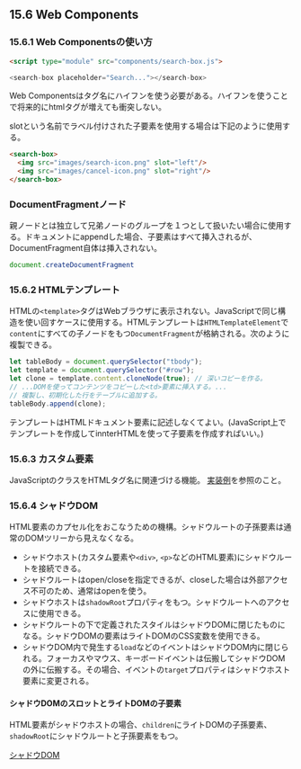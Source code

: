 ## 15.6 Web Components
### 15.6.1 Web Componentsの使い方
```html
<script type="module" src="components/search-box.js">

<search-box placeholder="Search..."></search-box>
```
Web Componentsはタグ名にハイフンを使う必要がある。ハイフンを使うことで将来的にhtmlタグが増えても衝突しない。

slotという名前でラベル付けされた子要素を使用する場合は下記のように使用する。
```html
<search-box>
  <img src="images/search-icon.png" slot="left"/>
  <img src="images/cancel-icon.png" slot="right"/>
</search-box>
```
### DocumentFragmentノード
親ノードとは独立して兄弟ノードのグループを１つとして扱いたい場合に使用する。ドキュメントにappendした場合、子要素はすべて挿入されるが、DocumentFragment自体は挿入されない。
```javascript
document.createDocumentFragment
```
### 15.6.2 HTMLテンプレート
HTMLの`<template>`タグはWebブラウザに表示されない。JavaScriptで同じ構造を使い回すケースに使用する。HTMLテンプレートは`HTMLTemplateElement`で`content`にすべての子ノードをもつ`DocumentFragment`が格納される。次のように複製できる。
```javascript
let tableBody = document.querySelector("tbody");
let template = document.querySelector("#row");
let clone = template.content.cloneNode(true); // 深いコピーを作る。
// ...DOMを使ってコンテンツをコピーした<td>要素に挿入する。...
// 複製し、初期化した行をテーブルに追加する。
tableBody.append(clone);
```
テンプレートはHTMLドキュメント要素に記述しなくてよい。(JavaScript上でテンプレートを作成してinnterHTMLを使って子要素を作成すればいい。)

### 15.6.3 カスタム要素
JavaScriptのクラスをHTMLタグ名に関連づける機能。
[実装例](./index.js)を参照のこと。

### 15.6.4 シャドウDOM
HTML要素のカプセル化をおこなうための機構。シャドウルートの子孫要素は通常のDOMツリーから見えなくなる。
- シャドウホスト(カスタム要素や`<div>`, `<p>`などのHTML要素)にシャドウルートを接続できる。
- シャドウルートはopen/closeを指定できるが、closeした場合は外部アクセス不可のため、通常はopenを使う。
- シャドウホストは`shadowRoot`プロパティをもつ。シャドウルートへのアクセスに使用できる。
- シャドウルートの下で定義されたスタイルはシャドウDOMに閉じたものになる。シャドウDOMの要素はライトDOMのCSS変数を使用できる。
- シャドウDOM内で発生する`load`などのイベントはシャドウDOM内に閉じられる。フォーカスやマウス、キーボードイベントは伝搬してシャドウDOMの外に伝搬する。その場合、イベントの`target`プロパティはシャドウホスト要素に変更される。

#### シャドウDOMのスロットとライトDOMの子要素
HTML要素がシャドウホストの場合、`children`にライトDOMの子孫要素、`shadowRoot`にシャドウルートと子孫要素をもつ。

[シャドウDOM](https://qiita.com/KokiSakano/items/21e511313e64e70c2221)

